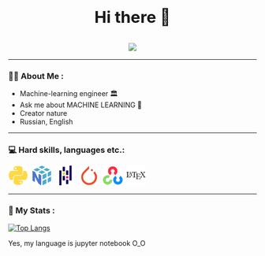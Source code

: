 <h1>
  <div align="center"> 

   ### Hi there 👋 ###

  </div>
</h1>

<div id="header" align="center">
  <img src="https://media.giphy.com/media/HoffxyN8ghVuw/giphy.gif" width="500"/>
</div>

<hr>
 
### :man_technologist: About Me :
 - Machine-learning engineer :classical_building:
 - Ask me about MACHINE LEARNING 💬
 - Creator nature
 - Russian, English

<hr>

### :computer: Hard skills, languages etc.:
<div>
  <img src="https://github.com/devicons/devicon/blob/master/icons/python/python-plain.svg" title="Python" alt="Python" width="40" height="40"/>&nbsp;
  <img src="https://github.com/devicons/devicon/blob/master/icons/numpy/numpy-original.svg" title="Numpy" alt="Numpy" width="40" height="40"/>&nbsp;
  <img src="https://github.com/devicons/devicon/blob/master/icons/pandas/pandas-original.svg" title="Pandas" alt="Pandas" width="40" height="40"/>&nbsp;
  <img src="https://github.com/devicons/devicon/blob/master/icons/pytorch/pytorch-original.svg" title="Pytorch" alt="Pytorch" width="40" height="40"/>&nbsp;
  <img src="https://github.com/devicons/devicon/blob/master/icons/opencv/opencv-original.svg" title="Opencv" alt="Opencv" width="40" height="40"/>&nbsp;
  <img src="https://github.com/devicons/devicon/blob/master/icons/latex/latex-original.svg" title="Latex" alt="Latex" width="40" height="40"/>&nbsp;
</div>

 <hr>

### :notebook: My Stats :
[![Top Langs](https://github-readme-stats.vercel.app/api/top-langs/?username=Eugename)](https://github.com/anuraghazra/github-readme-stats)

Yes, my language is jupyter notebook O_O

<!--
**Eugename/Eugename** is a ✨ _special_ ✨ repository because its `README.md` (this file) appears on your GitHub profile.




Here are some ideas to get you started:

- 🔭 I’m currently working on ...
- 🌱 I’m currently learning ...
- 👯 I’m looking to collaborate on ...
- 🤔 I’m looking for help with ...
- 💬 Ask me about ...
- 📫 How to reach me: ...
- 😄 Pronouns: ...
- ⚡ Fun fact: ...
-->
